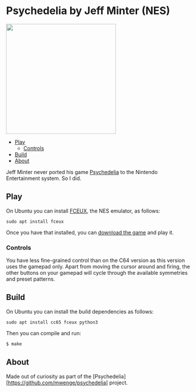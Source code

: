 # Psychedelia by Jeff Minter (NES)
<img src="https://user-images.githubusercontent.com/58846/236032019-893943fa-659e-4ac0-9242-4ed6b0fe3a4f.gif" height=300>


<!-- vim-markdown-toc GFM -->

* [Play](#play)
  * [Controls](#controls)
* [Build](#build)
* [About](#about)

<!-- vim-markdown-toc -->
Jeff Minter never ported his game [Psychedelia] to the Nintendo Entertainment system. So I did. 

## Play
On Ubuntu you can install [FCEUX], the NES emulator, as follows:
```
sudo apt install fceux
```

Once you have that installed, you can [download the game](https://github.com/mwenge/psynes/raw/main/bin/psychedelia.nes) and play it.

### Controls
You have less fine-grained control than on the C64 version as this version uses the gamepad only. Apart from
moving the cursor around and firing, the other buttons on your gamepad will cycle through the available
symmetries and preset patterns. 

## Build
On Ubuntu you can install the build dependencies as follows:
```
sudo apt install cc65 fceux python3
```

Then you can compile and run:

```sh
$ make
```

## About
Made out of curiosity as part of the [Psychedelia][https://github.com/mwenge/psychedelia] project.

[cc65]: https://cc65.github.io/
[FCEUX]: https://fceux.com/
[llamaSource]: https://en.wikipedia.org/wiki/Trip-a-Tron
[Neon]: https://en.wikipedia.org/wiki/Neon_(light_synthesizer)
[first realized concept]: http://www.minotaurproject.co.uk/psychedelia.php
[Psychedelia]: https://en.wikipedia.org/wiki/Psychedelia_(light_synthesizer)
[atari800]: https://atari800.github.io/
[hatari]: https://hatari.tuxfamily.org/download.html
